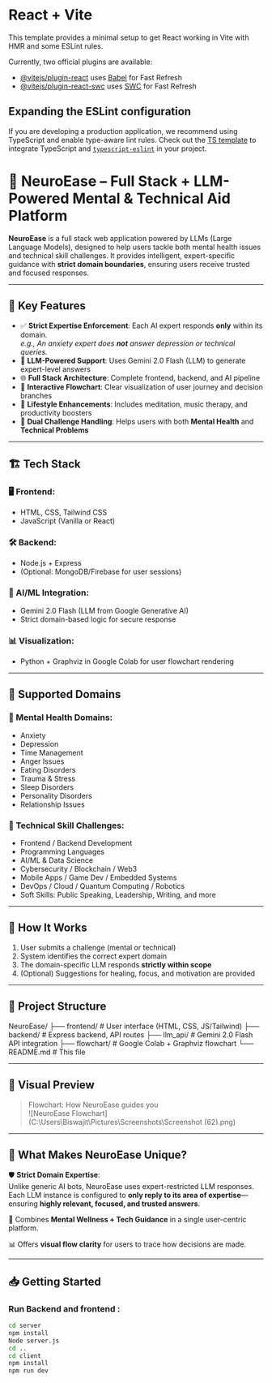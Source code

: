 # React + Vite

This template provides a minimal setup to get React working in Vite with HMR and some ESLint rules.

Currently, two official plugins are available:

- [@vitejs/plugin-react](https://github.com/vitejs/vite-plugin-react/blob/main/packages/plugin-react/README.md) uses [Babel](https://babeljs.io/) for Fast Refresh
- [@vitejs/plugin-react-swc](https://github.com/vitejs/vite-plugin-react-swc) uses [SWC](https://swc.rs/) for Fast Refresh

## Expanding the ESLint configuration

If you are developing a production application, we recommend using TypeScript and enable type-aware lint rules. Check out the [TS template](https://github.com/vitejs/vite/tree/main/packages/create-vite/template-react-ts) to integrate TypeScript and [`typescript-eslint`](https://typescript-eslint.io) in your project.


# 🧠 NeuroEase – Full Stack + LLM-Powered Mental & Technical Aid Platform

**NeuroEase** is a full stack web application powered by LLMs (Large Language Models), designed to help users tackle both mental health issues and technical skill challenges. It provides intelligent, expert-specific guidance with **strict domain boundaries**, ensuring users receive trusted and focused responses.

---

## 🚀 Key Features

- ✅ **Strict Expertise Enforcement**: Each AI expert responds **only** within its domain.  
  _e.g., An anxiety expert does **not** answer depression or technical queries._
- 🤖 **LLM-Powered Support**: Uses Gemini 2.0 Flash (LLM) to generate expert-level answers
- 🌐 **Full Stack Architecture**: Complete frontend, backend, and AI pipeline
- 🧭 **Interactive Flowchart**: Clear visualization of user journey and decision branches
- 🧘 **Lifestyle Enhancements**: Includes meditation, music therapy, and productivity boosters
- 🧠 **Dual Challenge Handling**: Helps users with both **Mental Health** and **Technical Problems**

---

## 🏗️ Tech Stack

### 🖥️ Frontend:
- HTML, CSS, Tailwind CSS
- JavaScript (Vanilla or React)

### 🛠️ Backend:
- Node.js + Express
- (Optional: MongoDB/Firebase for user sessions)

### 🤖 AI/ML Integration:
- Gemini 2.0 Flash (LLM from Google Generative AI)
- Strict domain-based logic for secure response

### 📊 Visualization:
- Python + Graphviz in Google Colab for user flowchart rendering

---

## 🧠 Supported Domains

### 🔹 Mental Health Domains:
- Anxiety
- Depression
- Time Management
- Anger Issues
- Eating Disorders
- Trauma & Stress
- Sleep Disorders
- Personality Disorders
- Relationship Issues

### 🔸 Technical Skill Challenges:
- Frontend / Backend Development
- Programming Languages
- AI/ML & Data Science
- Cybersecurity / Blockchain / Web3
- Mobile Apps / Game Dev / Embedded Systems
- DevOps / Cloud / Quantum Computing / Robotics
- Soft Skills: Public Speaking, Leadership, Writing, and more

---

## 📌 How It Works

1. User submits a challenge (mental or technical)
2. System identifies the correct expert domain
3. The domain-specific LLM responds **strictly within scope**
4. (Optional) Suggestions for healing, focus, and motivation are provided

---

## 📂 Project Structure

NeuroEase/
├── frontend/ # User interface (HTML, CSS, JS/Tailwind)
├── backend/ # Express backend, API routes
├── llm_api/ # Gemini 2.0 Flash API integration
├── flowchart/ # Google Colab + Graphviz flowchart
└── README.md # This file


---

## 📸 Visual Preview

> Flowchart: How NeuroEase guides you  
![NeuroEase Flowchart](C:\Users\Biswajit\Pictures\Screenshots\Screenshot (62).png)

---

## 💎 What Makes NeuroEase Unique?

🛡️ **Strict Domain Expertise**:  
Unlike generic AI bots, NeuroEase uses expert-restricted LLM responses. Each LLM instance is configured to **only reply to its area of expertise**—ensuring **highly relevant, focused, and trusted answers**.

🔗 Combines **Mental Wellness + Tech Guidance** in a single user-centric platform.

📊 Offers **visual flow clarity** for users to trace how decisions are made.

---

## 📥 Getting Started

### Run Backend and frontend :
```bash
cd server
npm install
Node server.js
cd ..
cd client
npm install
npm run dev 
